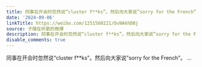 ```yaml
---
title: 同事在开会时忽然说“cluster f**ks”。然后向大家说”sorry for the French”。
date: '2024-09-06'
linkTitle: https://weibo.com/1251560221/OvNAkhDBj
source: 子陵在听歌的微博
description: 同事在开会时忽然说“cluster f**ks”。然后向大家说”sorry for the French”。  ...
disable_comments: true
---
```

同事在开会时忽然说“cluster f**ks”。然后向大家说”sorry for the French”。  ...